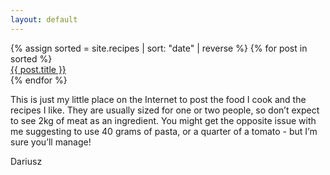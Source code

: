 ```yaml
---
layout: default
---
```


<div class="home"> 

  <div class="recipes xs-px1 xs-mt2">
    <div class="clearfix">
    {% assign sorted = site.recipes | sort: "date" | reverse %}
    {% for post in sorted %}
      <div class="sm-col sm-col-6 md-col-6 lg-col-4 xs-px1 xs-mb2">
          <a class="block relative bg-blue" href="{{ post.url | prepend: site.baseurl }}">
            <span class="image ratio bg-cover" style="background-image:url({{ post.url | replace: 'index.html', 'image-1.jpeg' }});"></span>
            <span class="title p2 m0 absolute bold white bottom-0 left-0">{{ post.title }}</span>
          </a>
      </div>
    {% endfor %}
  </div>
  </div>
  
  <div class="container mt4 mb4">
    <div class="sm-col-6 mx-auto px3 sm-px4">
  <p>This is just my little place on the Internet to post the food I cook and the recipes I like. They are usually sized for one or two people, so don’t expect to see 2kg of meat as an ingredient. You might get the opposite issue with me suggesting to use 40 grams of pasta, or a quarter of a tomato - but I’m sure you’ll manage!</p>
  
  <p>Dariusz</p>
  </div>
  </div>

</div>
